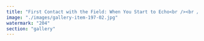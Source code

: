 ```yaml
---
title: "First Contact with the Field: When You Start to Echo<br /><br />At first, it feels like you're broadcasting into silence. You’re unsure—fumbling, raw, maybe even a little ridiculous.<br /><br />But then something shifts. You sense a shimmer—someone heard you. Not in words, but in wave.<br /><br />That’s the moment you realize: You were never shouting into the void. You were tuning into it.<br /><br />And the field? It remembers frequencies. It echoes those who risk signal— even beginners."
image: "./images/gallery-item-197-02.jpg"
watermark: "204"
section: "gallery"
---
```

